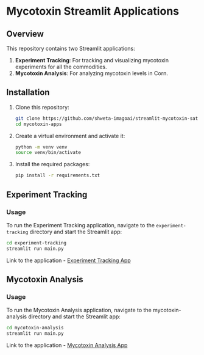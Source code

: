 # Mycotoxin Streamlit Applications

## Overview
This repository contains two Streamlit applications:
1. **Experiment Tracking**: For tracking and visualizing mycotoxin experiments for all the commodities.
2. **Mycotoxin Analysis**: For analyzing mycotoxin levels in Corn.


## Installation
1. Clone this repository:
    ```bash
    git clone https://github.com/shweta-imagoai/streamlit-mycotoxin-satyam.git
    cd mycotoxin-apps
    ```

2. Create a virtual environment and activate it:
    ```bash
    python -m venv venv
    source venv/bin/activate  
    ```

3. Install the required packages:
    ```bash
    pip install -r requirements.txt
    ```

## Experiment Tracking

### Usage
To run the Experiment Tracking application, navigate to the `experiment-tracking` directory and start the Streamlit app:
```bash
cd experiment-tracking
streamlit run main.py
```
Link to the application - [Experiment Tracking App](https://experiment-tracking.streamlit.app/)
## Mycotoxin Analysis

### Usage
To run the Mycotoxin Analysis application, navigate to the mycotoxin-analysis directory and start the Streamlit app:

``` bash
cd mycotoxin-analysis
streamlit run main.py
```
Link to the application - [Mycotoxin Analysis App](https://mycotoxin-analysis.streamlit.app/)